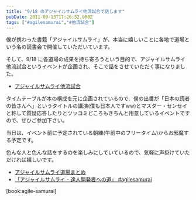 ```yaml
---
title: "9/18 のアジャイルサムライ他流試合で話します"
pubDate: 2011-09-13T17:26:52.000Z
tags: ["#agilesamurai","#他流試合"]
---
```


僕が携わった書籍「アジャイルサムライ」が、本当に嬉しいことに各地で道場という名の読書会で開催していただいています。

そして、9/18 に各道場の成果を持ち寄ろうという目的で、アジャイルサムライ他流試合というイベントが企画され、そこで話をさせていただく事になりました。

- [アジャイルサムライ他流試合](http://atnd.org/events/19733)

タイムテーブルが本の構成を元に企画されているので、僕の出番が「日本の読者の皆さんへ」というタイトルの講演(僕も日本人ですww)とマスター・センセイと称して質疑応答したりとツッコミどころもきちんと用意しているイベントですので、ぜひご参加下さい。

当日は、イベント前に予定されている朝練(午前中のフリータイム)からお邪魔する予定です。

色んな人と色んな話をするのを楽しみにしていているので、気軽に声掛けていただければ嬉しいです。

- [アジャイルサムライ道場まとめ](https://github.com/agile-samurai-ja/support/wiki/AgilesamuraiDojo)
- [「アジャイルサムライ - 達人開発者への道」 #agilesamurai](http://d.hatena.ne.jp/nawoto/20110713/1310575967)


[book:agile-samurai]
